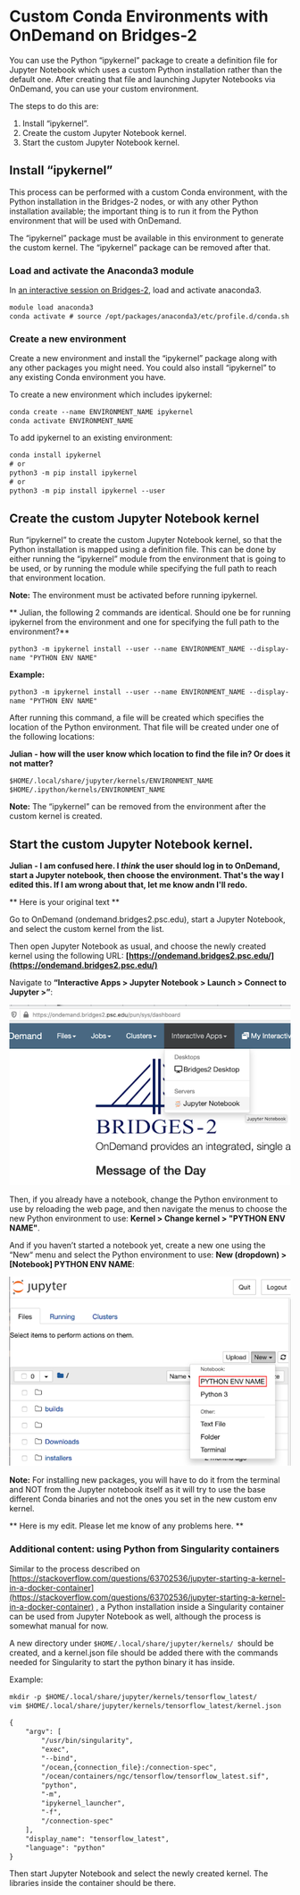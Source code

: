 # Custom Conda Environments with OnDemand on Bridges-2

You can  use the Python “ipykernel” package to create a definition file for  Jupyter Notebook which
uses a custom Python installation rather than the default one. After creating that file and launching Jupyter Notebooks via
OnDemand, you can use your custom environment.

The steps to do this are:

1. Install “ipykernel”.
2. Create the custom Jupyter Notebook kernel.
3. Start the custom Jupyter Notebook kernel.

## Install “ipykernel”

This process can be performed with a custom Conda environment, with the Python installation in the Bridges-2 nodes, or
with any other Python installation available; the important thing is to run it from the Python environment that will 
be used with OnDemand.

The “ipykernel” package must be available in this environment to generate the custom kernel. The
“ipykernel” package can be removed after that.

### Load and activate the Anaconda3 module
In [an interactive session on Bridges-2](https://www.psc.edu/resources/bridges-2/user-guide-2/#interactive-sessions), load and activate anaconda3. 

```
module load anaconda3
conda activate # source /opt/packages/anaconda3/etc/profile.d/conda.sh
```

### Create a new environment

Create a new environment and install the “ipykernel” package along with any other packages you might need.
You could also install “ipykernel” to any existing Conda environment you have.

To create a new environment which includes ipykernel:

```
conda create --name ENVIRONMENT_NAME ipykernel
conda activate ENVIRONMENT_NAME
```

To add ipykernel to an existing environment:

```
conda install ipykernel
# or
python3 -m pip install ipykernel
# or
python3 -m pip install ipykernel --user
```

## Create the custom Jupyter Notebook kernel

Run “ipykernel” to create the custom Jupyter Notebook kernel, so that the Python installation is mapped using
a definition file. This can be done by either running the “ipykernel” module from the environment that is going to be
used, or by running the module while specifying the full path to reach that environment location.

**Note:** The environment must be activated before running ipykernel.

** Julian, the following 2 commands are identical. Should one be for running ipykernel from the environment and one for specifying the full path to the environment?**

```
python3 -m ipykernel install --user --name ENVIRONMENT_NAME --display-name "PYTHON ENV NAME"
```

**Example:**

```
python3 -m ipykernel install --user --name ENVIRONMENT_NAME --display-name "PYTHON ENV NAME"
```

After running this command, a file will be created  which specifies the location of the Python environment. That
file will be created under one of the following locations:

**Julian - how will the user know which location to find the file in?  Or does it not matter?**

```
$HOME/.local/share/jupyter/kernels/ENVIRONMENT_NAME
$HOME/.ipython/kernels/ENVIRONMENT_NAME
```

**Note:** The “ipykernel” can be removed from the environment after the custom kernel is created.

## Start the custom Jupyter Notebook kernel.

**Julian - I am confused here. I _think_  the user should  log in to OnDemand, start a Jupyter notebook, then choose the environment. That's the way I edited this. If I am wrong about that, let me know andn I'll redo.**

** Here is your original text **

Go to OnDemand (ondemand.bridges2.psc.edu), start a Jupyter Notebook, and select the custom kernel from the list.

Then open Jupyter Notebook as usual, and choose the newly created kernel using the following
URL: **[https://ondemand.bridges2.psc.edu/](https://ondemand.bridges2.psc.edu/)**

Navigate to **“Interactive Apps > Jupyter Notebook > Launch > Connect to Jupyter >”**:

![alt_text](images/image1.png "OnDemand at Bridges-2. Interactive Apps tab, Jupyter Notebook item.")

Then, if you already have a notebook, change the Python environment to use by reloading the web page, and then navigate
the menus to choose the new Python environment to use: **Kernel > Change kernel > "PYTHON ENV NAME"**.

And if you haven’t started a notebook yet, create a new one using the “New“ menu and select the Python environment to
use: **New (dropdown) > [Notebook] PYTHON ENV NAME**:

![alt_text](images/image2.png "OnDemand at Bridges-2. Jupyter Notebook is running, and a new Notebook is being started while selecting the custom Python environment just created.")

**Note:** For installing new packages, you will have to do it from the terminal and NOT from the Jupyter notebook itself
as it will try to use the base different Conda binaries and not the ones you set in the new custom env kernel.

** Here is my edit.  Please let me know of any problems here. **



### Additional content: using Python from Singularity containers

Similar to the process described
on [https://stackoverflow.com/questions/63702536/jupyter-starting-a-kernel-in-a-docker-container](https://stackoverflow.com/questions/63702536/jupyter-starting-a-kernel-in-a-docker-container)
, a Python installation inside a Singularity container can be used from Jupyter Notebook as well, although the process
is somewhat manual for now.

A new directory under `$HOME/.local/share/jupyter/kernels/ `should be created, and a kernel.json file should be added
there with the commands needed for Singularity to start the python binary it has inside.

Example:

```
mkdir -p $HOME/.local/share/jupyter/kernels/tensorflow_latest/
vim $HOME/.local/share/jupyter/kernels/tensorflow_latest/kernel.json
```

```
{
    "argv": [
        "/usr/bin/singularity",
        "exec",
        "--bind",
        "/ocean,{connection_file}:/connection-spec",
        "/ocean/containers/ngc/tensorflow/tensorflow_latest.sif",
        "python",
        "-m",
        "ipykernel_launcher",
        "-f",
        "/connection-spec"
    ],
    "display_name": "tensorflow_latest",
    "language": "python"
}
```

Then start Jupyter Notebook and select the newly created kernel. The libraries inside the container should be there.
